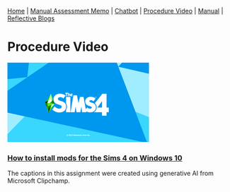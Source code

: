 [Home](index.md) | [Manual Assessment Memo](manual_assessment_memo.md) | [Chatbot](chatbot.md) | [Procedure Video](procedure_video.md) | [Manual](manual.md) | [Reflective Blogs](reflective_blogs.md) 


# Procedure Video

[![Watch the video](320px-The_Sims_4-title-2019.png)](https://youtu.be/Zdd9JUGwQNk)

### [How to install mods for the Sims 4 on Windows 10](https://youtu.be/Zdd9JUGwQNk)

The captions in this assignment were created using generative AI from Microsoft Clipchamp.
